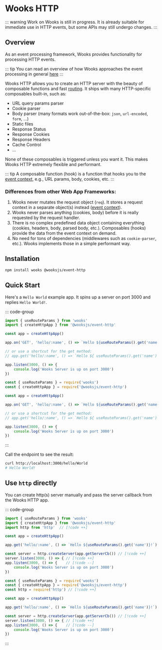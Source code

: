 # Wooks HTTP

::: warning
Work on Wooks is still in progress. It is already suitable for immediate use in HTTP events,
but some APIs may still undergo changes.
:::

## Overview

As an event processing framework, Wooks provides functionality for processing HTTP events.

::: tip
You can read an overview of how Wooks approaches the event processing in general [here](../#overview)
:::

Wooks HTTP allows you to create an HTTP server with the beauty of composable functions and fast [routing](../#event-routing).
It ships with many HTTP-specific composables built-in, such as:

-   URL query params parser
-   Cookie parser
-   Body parser (many formats work out-of-the-box: `json`, `url-encoded`, `form`, ...)
-   Static files
-   Response Status
-   Response Cookies
-   Response Headers
-   Cache Control
-   ...

None of these composables is triggered unless you want it. This makes Wooks HTTP extremely flexible and performant.

::: tip
A composable function (hook) is a function that hooks you to the [event context](../#event-context), e.g., URL params, body, cookies, etc.
:::

### Differences from other Web App Frameworks:

1. Wooks never mutates the request object (`req`). It stores a request context in a separate object(s) instead ([event context](../#event-context)).
2. Wooks never parses anything (cookies, body) before it is really requested by the request handler.
3. There is no complex predefined data object containing everything (cookies, headers, body, parsed body, etc.). Composables (hooks) provide the data from the event context on demand.
4. No need for tons of dependencies (middlewares such as `cookie-parser`, etc.). Wooks implements those in a simple performant way.

## Installation

```bash
npm install wooks @wooksjs/event-http
```

## Quick Start

Here's a `Hello World` example app. It spins up a server on port 3000 and replies `Hello World!`.

::: code-group

```js [ESM]
import { useRouteParams } from 'wooks'
import { createHttpApp } from '@wooksjs/event-http'

const app = createHttpApp()

app.on('GET', 'hello/:name', () => `Hello ${useRouteParams().get('name')}!`)

// or use a shortcut for the get method:
// app.get('hello/:name', () => `Hello ${ useRouteParams().get('name') }!`)

app.listen(3000, () => {
    console.log('Wooks Server is up on port 3000')
})
```

```js [CommonJS]
const { useRouteParams } = require('wooks')
const { createHttpApp } = require('@wooksjs/event-http')

const app = createHttpApp()

app.on('GET', 'hello/:name', () => `Hello ${useRouteParams().get('name')}!`)

// or use a shortcut for the get method:
// app.get('hello/:name', () => `Hello ${ useRouteParams().get('name') }!`)

app.listen(3000, () => {
    console.log('Wooks Server is up on port 3000')
})
```

:::

Call the endpoint to see the result:

```bash
curl http://localhost:3000/hello/World
# Hello World!
```

## Use `http` directly

You can create http(s) server manually and pass the server callback from the Wooks HTTP app.

::: code-group

```js [ESM]
import { useRouteParams } from 'wooks'
import { createHttpApp } from '@wooksjs/event-http'
import http from 'http'  // [!code ++]

const app = createHttpApp()

app.get('hello/:name', () => `Hello ${useRouteParams().get('name')}!`)

const server = http.createServer(app.getServerCb()) // [!code ++]
server.listen(3000, () => { // [!code ++]
app.listen(3000, () => {    // [!code --]
    console.log('Wooks Server is up on port 3000')
}) 
```

```js [CommonJS]
const { useRouteParams } = require('wooks')
const { createHttpApp } = require('@wooksjs/event-http')
const http = require('http') // [!code ++]

const app = createHttpApp()

app.get('hello/:name', () => `Hello ${useRouteParams().get('name')}!`)

const server = http.createServer(app.getServerCb()) // [!code ++]
server.listen(3000, () => { // [!code ++]
app.listen(3000, () => {    // [!code --]
    console.log('Wooks Server is up on port 3000')
})
```

:::
